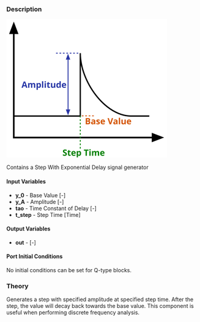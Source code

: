 ### Description
![SignalStepExponentialDelay picture](SignalStepExponentialDelayHelp.svg)

Contains a Step With Exponential Delay signal generator

#### Input Variables
* **y_0** - Base Value [-]
* **y_A** - Amplitude [-]
* **tao** - Time Constant of Delay [-]
* **t_step** - Step Time [Time]

#### Output Variables
* **out** -  [-]

#### Port Initial Conditions
No initial conditions can be set for Q-type blocks.

<!--- ### Tips--->

### Theory
Generates a step with specified amplitude at specified step time. After the step, the value will decay back towards the base value. This component is useful when performing discrete frequency analysis.

<!---EQUATION out = \begin{cases}y_0, & t<t_{step}\\y_0+y_A e^{-(t-t_{step})/\tau}, & t \ge t_{step}\end{cases}--->

